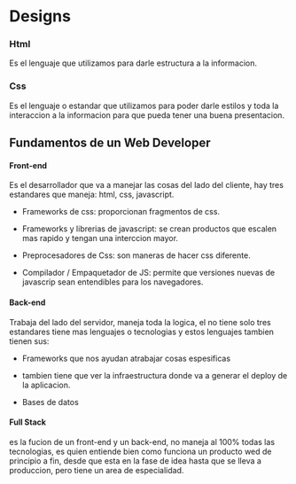 # Designs

### Html
Es el lenguaje que utilizamos para darle estructura a la
informacion.

### Css
Es el lenguaje o estandar que utilizamos para poder darle
estilos y toda la interaccion a la informacion para que pueda
tener una buena presentacion.

## Fundamentos de un Web Developer

#### Front-end
Es el desarrollador que va a manejar las cosas del lado del
cliente, hay tres estandares que maneja: html, css, javascript.

- Frameworks de css: proporcionan fragmentos de css.

- Frameworks y librerias de javascript: se crean productos que escalen mas rapido y tengan una interccion mayor.

- Preprocesadores de Css: son maneras de hacer css diferente.

- Compilador / Empaquetador de JS: permite que versiones nuevas de javascrip sean entendibles para los navegadores.

#### Back-end
Trabaja del lado del servidor, maneja toda la logica, el no tiene solo tres estandares tiene mas lenguajes o tecnologias y estos lenguajes tambien tienen sus:

- Frameworks que nos ayudan atrabajar cosas espesificas

- tambien tiene que ver la infraestructura donde va a generar el deploy de la aplicacion.

- Bases de datos

#### Full Stack
es la fucion de un front-end y un back-end, no maneja al 100% todas las tecnologias, es quien entiende bien como funciona un producto wed de principio a fin, desde que esta en la fase de idea hasta que se lleva a produccion, pero tiene un area de especialidad.